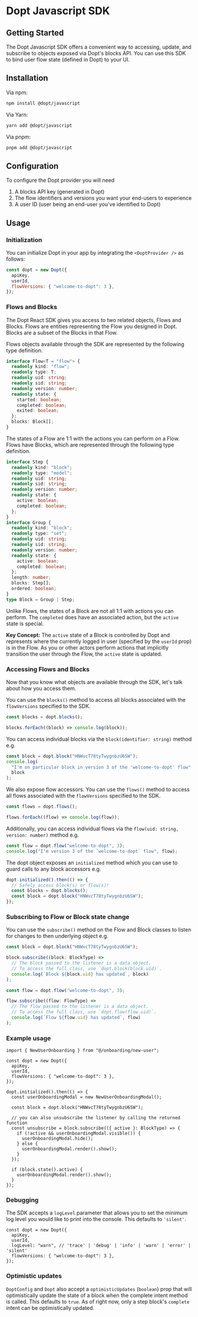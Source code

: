 # Dopt Javascript SDK

## Getting Started

The Dopt Javascript SDK offers a convenient way to accessing, update, and subscribe to objects exposed via Dopt's blocks API. You can use this SDK to bind user flow state (defined in Dopt) to your UI.

## Installation

Via npm:

```bash
npm install @dopt/javascript
```

Via Yarn:

```bash
yarn add @dopt/javascript
```

Via pnpm:

```bash
pnpm add @dopt/javascript
```

## Configuration

To configure the Dopt provider you will need

1. A blocks API key (generated in Dopt)
1. The flow identifiers and versions you want your end-users to experience
1. A user ID (user being an end-user you've identified to Dopt)

## Usage

### Initialization

You can initialize Dopt in your app by integrating the `<DoptProvider />` as follows:

```js
const dopt = new Dopt({
  apiKey,
  userId,
  flowVersions: { "welcome-to-dopt": 3 },
});
```

### Flows and Blocks

The Dopt React SDK gives you access to two related objects, Flows and Blocks. Flows are entities representing the Flow you designed in Dopt. Blocks are a subset of the Blocks in that Flow.

Flows objects available through the SDK are represented by the following type definition.

```ts
interface Flow<T = "flow"> {
  readonly kind: "flow";
  readonly type: T;
  readonly uid: string;
  readonly sid: string;
  readonly version: number;
  readonly state: {
    started: boolean;
    completed: boolean;
    exited: boolean;
  };
  blocks: Block[];
}
```

The states of a Flow are 1:1 with the actions you can perform on a Flow. Flows have Blocks, which are represented through the following type definition.

```ts
interface Step {
  readonly kind: "block";
  readonly type: "model";
  readonly uid: string;
  readonly sid: string;
  readonly version: number;
  readonly state: {
    active: boolean;
    completed: boolean;
  };
}
interface Group {
  readonly kind: "block";
  readonly type: "set";
  readonly uid: string;
  readonly sid: string;
  readonly version: number;
  readonly state: {
    active: boolean;
    completed: boolean;
  };
  length: number;
  blocks: Step[];
  ordered: boolean;
}
type Block = Group | Step;
```

Unlike Flows, the states of a Block are not all 1:1 with actions you can perform. The `completed` does have an associated action, but the `active` state is special.

**Key Concept:** The `active` state of a Block is controlled by Dopt and represents where the currently logged in user (specified by the `userId` prop) is in the Flow. As you or other actors perform actions that implicitly transition the user through the Flow, the `active` state is updated.

### Accessing Flows and Blocks

Now that you know what objects are available through the SDK, let's talk about how you access them.

You can use the `blocks()` method to access all blocks associated with the `flowVersions` specified to the SDK.

```js
const blocks = dopt.blocks();

blocks.forEach((block) => console.log(block));
```

You can access individual blocks via the `block(identifier: string)` method e.g.

```js
const block = dopt.block("HNWvcT78tyTwygnbzU6SW");
console.log(
  "I'm on particular block in version 3 of the 'welcome-to-dopt' flow",
  block
);
```

We also expose flow accessors. You can use the `flows()` method to access all flows associated with the `flowVersions` specified to the SDK.

```js
const flows = dopt.flows();

flows.forEach((flow) => console.log(flow));
```

Additionally, you can access individual flows via the `flow(uid: string, version: number)` method e.g.

```js
const flow = dopt.flow("welcome-to-dopt", 3);
console.log("I'm version 3 of the `welcome-to-dopt` flow", flow);
```

The dopt object exposes an `initialized` method which you can use to guard calls to any block accessors e.g.

```js
dopt.initialized().then(() => {
  // Safely access block(s) or flow(s)!
  const blocks = dopt.blocks();
  const block = dopt.block("HNWvcT78tyTwygnbzU6SW");
});
```

### Subscribing to Flow or Block state change

You can use the `subscribe()` method on the Flow and Block classes to listen for changes to then underlying object e.g.

```js
const block = dopt.block("HNWvcT78tyTwygnbzU6SW");

block.subscribe((block: BlockType) =>
  // The block passed to the listener is a data object.
  // To access the full class, use `dopt.block(block.uid)`.
  console.log(`Block ${block.uid} has updated`, block)
);
```

```js
const flow = dopt.flow("welcome-to-dopt", 3);

flow.subscribe((flow: FlowType) =>
  // The flow passed to the listener is a data object.
  // To access the full class, use `dopt.flow(flow.uid)`.
  console.log(`Flow ${flow.uid} has updated`, flow)
);
```

### Example usage

```tsx
import { NewUserOnboarding } from "@/onboarding/new-user";

const dopt = new Dopt({
  apiKey,
  userId,
  flowVersions: { "welcome-to-dopt": 3 },
});

dopt.initialized().then(() => {
  const userOnboardingModal = new NewUserOnboardingModal();

  const block = dopt.block("HNWvcT78tyTwygnbzU6SW");

  // you can also unsubscribe the listener by calling the returned function
  const unsubscribe = block.subscribe(({ active }: BlockType) => {
    if (!active && userOnboardingModal.visible()) {
      userOnboardingModal.hide();
    } else {
      userOnboardingModal.render().show();
    }
  });

  if (block.state().active) {
    userOnboardingModal.render().show();
  }
});
```

### Debugging

The SDK accepts a `logLevel` parameter that allows you to set the minimum log level you would like to print into the console. This defaults to `'silent'`.

```tsx
const dopt = new Dopt({
  apiKey,
  userId,
  logLevel: "warn", // 'trace' | 'debug' | 'info' | 'warn' | 'error' | 'silent'
  flowVersions: { "welcome-to-dopt": 3 },
});
```

### Optimistic updates

`DoptConfig` and `Dopt` also accept a `optimisticUpdates` (`boolean`) prop that will optimistically update the state of a block when the complete intent method is called. This defaults to `true`. As of right now, only a step block's `complete` intent can be optimistically updated.
